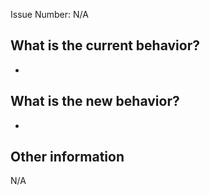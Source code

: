 Issue Number: N/A

## What is the current behavior?

<!-- Please describe the current behavior that you are modifying, or link to a relevant issue. -->

- 

## What is the new behavior?

<!-- Please describe the behavior or changes that are being added by this PR. -->

- 

## Other information

<!-- Any other information that is important to this PR or may help in the review process? -->

N/A